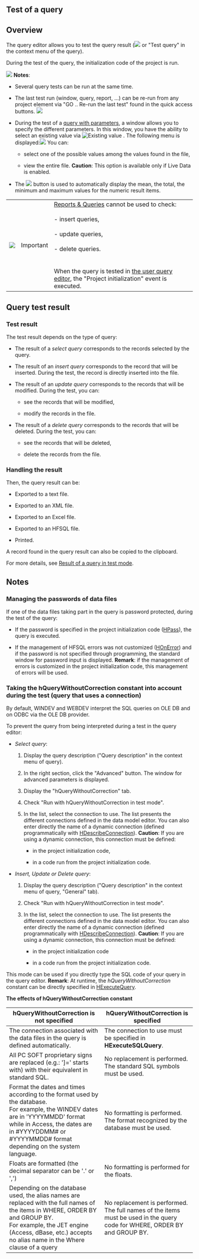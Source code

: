


## Test of a query
			



<a name="NOTE1"></a>
<a name="NOTE1_1"></a>


## Overview
<a name="overview_ELTTEXTE000261"></a>
<a name="Test_Query"></a>
The query editor allows you to test the query result (![](https://doc.pcsoft.fr/en-US/images/image.awp?langid=3&name=Ico_Go_Fenetre_WD_bl.gif)
 or "Test query" in the context menu of the query).

During the test of the query, the initialization code of the project is run.

![](https://doc.pcsoft.fr/en-US/images/image.awp?langid=3&name=Requete_ResultatTestRequete.gif)
**Notes**:

- Several query tests can be run at the same time.

- The last test run (window, query, report, ...) can be re-run from any project element via "GO .. Re-run the last test" found in the quick access buttons. 
![](https://doc.pcsoft.fr/en-US/images/image.awp?langid=3&name=GO_Relancer_le_dernier_test%20-%20HC%20N%B0001.gif)


- During the test of a [query with parameters](../Editeurs/2032045.md), a window allows you to specify the different parameters. 
	In this window, you have the ability to select an existing value via ![Existing value](https://doc.pcsoft.fr/en-US/images/image.awp?langid=3&name=OrdreAffichage.gif)
. The following menu is displayed:![](https://doc.pcsoft.fr/en-US/images/image.awp?langid=3&name=Requete_MenuVisuValeur.gif)
You can:

	- select one of the possible values among the values found in the file, 

	- view the entire file. 
			**Caution**: This option is available only if Live Data is enabled. 




- The ![](https://doc.pcsoft.fr/en-US/images/image.awp?langid=3&name=IconeCalculette.gif)
 button is used to automatically display the mean, the total, the minimum and maximum values for the numeric result items.


|   |   |   |
| --- | --- | --- |
| ![](https://doc.pcsoft.fr/en-US/images/image.awp?langid=3&name=ER.png)<br> | Important | [Reports & Queries](../Presentation/3088006.md) cannot be used to check:<br><br>- insert queries,<br><br>- update queries,<br><br>- delete queries. <br><br><br>When the query is tested in [the user query editor](../Presentation/3088006.md), the "Project initialization" event is executed. |





<a name="NOTE2"></a>
<a name="NOTE2_1"></a>


## Query test result
<a name="query_test_result_ELTTEXTE000303"></a>


### Test result
<a name="test_result_ELTPARAGRAPHE000073"></a>

The test result depends on the type of query:

- The result of a *select query* corresponds to the records selected by the query.

- The result of an *insert query* corresponds to the record that will be inserted. During the test, the record is directly inserted into the file.

- The result of an *update query* corresponds to the records that will be modified. During the test, you can:

	- see the records that will be modified,

	- modify the records in the file.




- The result of a *delete query* corresponds to the records that will be deleted. During the test, you can:

	- see the records that will be deleted,

	- delete the records from the file.






<a name="NOTE2_2"></a>


### Handling the result
<a name="handling_the_result_ELTPARAGRAPHE000091"></a>

Then, the query result can be:

- Exported to a text file.

- Exported to an XML file.

- Exported to an Excel file.

- Exported to an HFSQL file.

- Printed.




A record found in the query result can also be copied to the clipboard.

For more details, see [Result of a query in test mode](../Editeurs/2032017.md).

<a name="NOTE3"></a>
<a name="NOTE3_1"></a>


## Notes
<a name="notes_ELTTEXTE000333"></a>


### Managing the passwords of data files
<a name="managing_the_passwords_data_files_ELTPARAGRAPHE000113"></a>

If one of the data files taking part in the query is password protected, during the test of the query:

- If the password is specified in the project initialization code ([HPass](../WDLang4/3044108.md)), the query is executed.

- If the management of HFSQL errors was not customized ([HOnError](../WDLang4/3044017.md)) and if the password is not specified through programming, the standard window for password input is displayed. 
	**Remark**: if the management of errors is customized in the project initialization code, this management of errors will be used.



<a name="NOTE3_2"></a>


### Taking the hQueryWithoutCorrection constant into account during the test (query that uses a connection)
<a name="taking_the_hquerywithoutcorrection_constant_into_account_during_the_test_query_that_uses_connection_ELTPARAGRAPHE000131"></a>

By default, WINDEV and WEBDEV interpret the SQL queries on OLE DB and on ODBC via the OLE DB provider.

To prevent the query from being interpreted during a test in the query editor:

- *Select query*:

	1. Display the query description ("Query description" in the context menu of query).

	2. In the right section, click the "Advanced" button. The window for advanced parameters is displayed.

	3. Display the "hQueryWithoutCorrection" tab.

	4. Check "Run with hQueryWithoutCorrection in test mode".

	5. In the list, select the connection to use. The list presents the different connections defined in the data model editor. You can also enter directly the name of a dynamic connection (defined programmatically with [HDescribeConnection](../WDLang4/3044205.md)).
			**Caution**: If you are using a dynamic connection, this connection must be defined:

		- in the project initialization code, 

		- in a code run from the project initialization code.




- *Insert, Update or Delete query*: 

	1. Display the query description ("Query description" in the context menu of query, "General" tab).

	2. Check "Run with hQueryWithoutCorrection in test mode".

	3. In the list, select the connection to use. The list presents the different connections defined in the data model editor. You can also enter directly the name of a dynamic connection (defined programmatically with [HDescribeConnection](../WDLang4/3044205.md)).
			**Caution**: If you are using a dynamic connection, this connection must be defined:

		- in the project initialization code

		- in a code run from the project initialization code.







This mode can be used if you directly type the SQL code of your query in the query editor.
**Remark**: At runtime, the *hQueryWithoutCorrection* constant can be directly specified in [HExecuteQuery](../WDLang4/3044080.md).

**The effects of hQueryWithoutCorrection constant**


| hQueryWithoutCorrection is not specified | hQueryWithoutCorrection is specified |
| --- | --- |
| The connection associated with the data files in the query is defined automatically. | The connection to use must be specified in **HExecuteSQLQuery**. |
| All PC SOFT proprietary signs are replaced (e.g.: ']=' starts with) with their equivalent in standard SQL. | No replacement is performed. The standard SQL symbols must be used. |
| Format the dates and times according to the format used by the database.<br>For example, the WINDEV dates are in 'YYYYMMDD' format while in Access, the dates are in #YYYYDDMM# or #YYYYMMDD# format depending on the system language. | No formatting is performed. The format recognized by the database must be used. |
| Floats are formatted (the decimal separator can be '.' or ',') | No formatting is performed for the floats. |
| Depending on the database used, the alias names are replaced with the full names of the items in WHERE, ORDER BY and GROUP BY.<br>For example, the JET engine (Access, dBase, etc.) accepts no alias name in the Where clause of a query | No replacement is performed. The full names of the items must be used in the query code for WHERE, ORDER BY and GROUP BY. |




